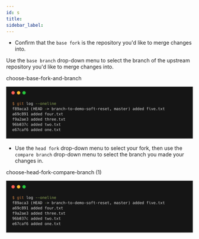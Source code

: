 ```yaml
---
id: s
title:
sidebar_label:
---
```





- Confirm that the `base fork` is the repository you'd like to merge changes into.

Use the `base branch` drop-down menu to select the branch of the upstream repository you'd like to merge changes into.


choose-base-fork-and-branch

![xxx](https://raw.githubusercontent.com/ChickenKyiv/awesome-git-article/master/img/commands/02-reset.png)


- Use the `head fork` drop-down menu to select your fork, then use the
`compare branch` drop-down menu to select the branch you made your changes in.


choose-head-fork-compare-branch (1)

![xxx](https://raw.githubusercontent.com/ChickenKyiv/awesome-git-article/master/img/commands/02-reset.png)
